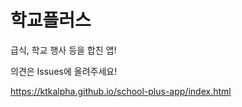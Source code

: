 # 학교플러스
급식, 학교 행사 등을 합친 앱!

의견은 Issues에 올려주세요!

https://ktkalpha.github.io/school-plus-app/index.html
